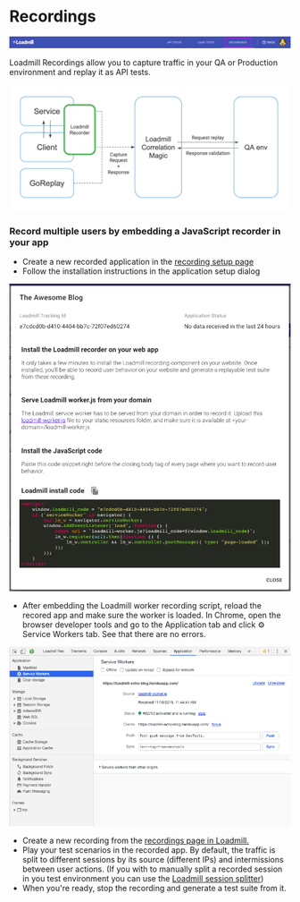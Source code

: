 # Recordings

![The Recordings tab](../.gitbook/assets/screenshot-35-.png)

Loadmill Recordings allow you to capture traffic in your QA or Production environment and replay it as API tests.

![](../.gitbook/assets/image%20%2819%29.png)

### Record multiple users by embedding a JavaScript recorder in your app

* Create a new recorded application in the [recording setup page](https://www.loadmill.com/app/recordings/setup)
* Follow the installation instructions in the application setup dialog

![](../.gitbook/assets/image%20%2828%29.png)

* After embedding the Loadmill worker recording script, reload the recored app and make sure the worker is loaded. In Chrome, open the browser developer tools and go to the Application tab and click ⚙️ Service Workers tab. See that there are no errors.

![](../.gitbook/assets/image%20%289%29.png)

* Create a new recording from the [recordings page in Loadmill.](https://www.loadmill.com/app/recordings/my-recordings) 
* Play your test scenarios in the recorded app. By default, the traffic is split to different sessions by its source \(different IPs\) and intermissions between user actions. \(If you with to manually split a recorded session in you test environment you can use the [Loadmill session splitter](https://chrome.google.com/webstore/detail/loadmill-session-splitter/beknfelcpakgnojjfcdpjddhnckekhni)\)
* When you're ready, stop the recording and generate a test suite from it. 

### 


